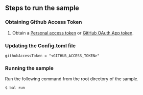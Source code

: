 ## Steps to run the sample

### Obtaining Github Access Token
1. Obtain a [Personal access token](https://docs.github.com/en/github/authenticating-to-github/creating-a-personal-access-token) 
or [GitHub OAuth App token](https://docs.github.com/en/developers/apps/creating-an-oauth-app).

### Updating the Config.toml file
```
githubAccessToken = "<GITHUB_ACCESS_TOKEN>"  
```

### Running the sample
Run the following command from the root directory of the sample.
```ballerina
$ bal run
```
